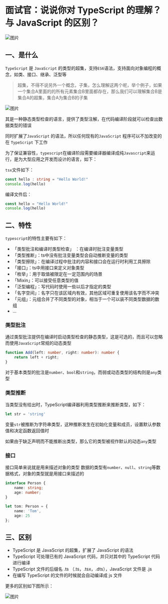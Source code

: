 # 面试官：说说你对 TypeScript 的理解？与 JavaScript 的区别？

![图片](https://cdn.jsdelivr.net/gh/IceRain-mvc/cdn/img/640-20210928213708392)

## 一、是什么

`TypeScript` 是 `JavaScript` 的类型的超集，支持`ES6`语法，支持面向对象编程的概念，如类、接口、继承、泛型等

> 超集，不得不说另外一个概念，子集，怎么理解这两个呢，举个例子，如果一个集合A里面的的所有元素集合B里面都存在，那么我们可以理解集合B是集合A的超集，集合A为集合B的子集

![图片](https://cdn.jsdelivr.net/gh/IceRain-mvc/cdn/img/640-20210928213714245)

其是一种静态类型检查的语言，提供了类型注解，在代码编译阶段就可以检查出数据类型的错误

同时扩展了`JavaScript` 的语法，所以任何现有的`JavaScript` 程序可以不加改变的在 `TypeScript` 下工作

为了保证兼容性，`typescript`在编译阶段需要编译器编译成纯`Javascript`来运行，是为大型应用之开发而设计的语言，如下：

`tsx`文件如下：

```ts
const hello : string = "Hello World!"
console.log(hello)
```

编译文件后：

```ts
const hello = "Hello World!"
console.log(hello)
```

## 二、特性

`typescript`的特性主要有如下：

- 「类型批注和编译时类型检查」 ：在编译时批注变量类型
- 「类型推断」：ts中没有批注变量类型会自动推断变量的类型
- 「类型擦除」：在编译过程中批注的内容和接口会在运行时利用工具擦除
- 「接口」：ts中用接口来定义对象类型
- 「枚举」：用于取值被限定在一定范围内的场景
- 「Mixin」：可以接受任意类型的值
- 「泛型编程」：写代码时使用一些以后才指定的类型
- 「名字空间」：名字只在该区域内有效，其他区域可重复使用该名字而不冲突
- 「元组」：元组合并了不同类型的对象，相当于一个可以装不同类型数据的数组
- ...

### 类型批注

通过类型批注提供在编译时启动类型检查的静态类型，这是可选的，而且可以忽略而使用`JavaScript`常规的动态类型

```ts
function Add(left: number, right: number): number {
	return left + right;
}
```

对于基本类型的批注是`number`、`bool`和`string`，而弱或动态类型的结构则是`any`类型

### 类型推断

当类型没有给出时，TypeScript编译器利用类型推断来推断类型，如下：

```ts
let str = 'string'
```

变量`str`被推断为字符串类型，这种推断发生在初始化变量和成员，设置默认参数值和决定函数返回值时

如果由于缺乏声明而不能推断出类型，那么它的类型被视作默认的动态`any`类型

### 接口

接口简单来说就是用来描述对象的类型 数据的类型有`number`、`null`、`string`等数据格式，对象的类型就是用接口来描述的

```ts
interface Person {
    name: string;
    age: number;
}

let tom: Person = {
    name: 'Tom',
    age: 25
};
```

## 三、区别

- TypeScript 是 JavaScript 的超集，扩展了 JavaScript 的语法
- TypeScript 可处理已有的 JavaScript 代码，并只对其中的 TypeScript 代码进行编译
- TypeScript 文件的后缀名 .ts （.ts，.tsx，.dts），JavaScript 文件是 .js
- 在编写 TypeScript 的文件的时候就会自动编译成 js 文件

更多的区别如下图所示：

![图片](https://cdn.jsdelivr.net/gh/IceRain-mvc/cdn/img/640-20210928213743059)
